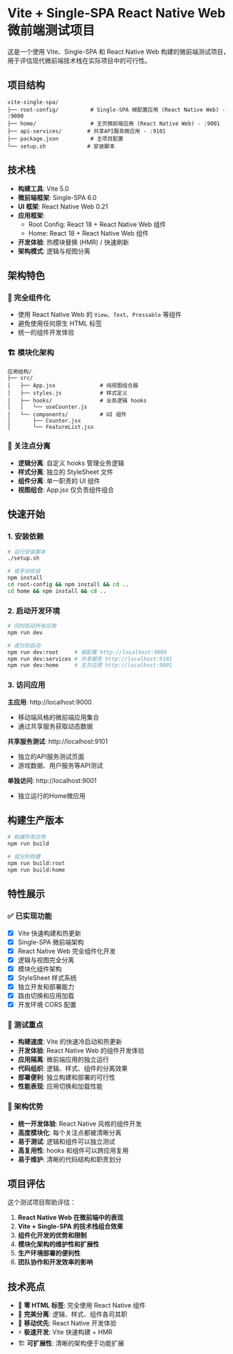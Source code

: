 # Vite + Single-SPA React Native Web 微前端测试项目

这是一个使用 Vite、Single-SPA 和 React Native Web 构建的微前端测试项目，用于评估现代微前端技术栈在实际项目中的可行性。

## 项目结构

```
vite-single-spa/
├── root-config/          # Single-SPA 根配置应用 (React Native Web) - :9000
├── home/                 # 主页微前端应用 (React Native Web) - :9001
├── api-services/        # 共享API服务微应用 - :9101
├── package.json          # 主项目配置
└── setup.sh             # 安装脚本
```

## 技术栈

- **构建工具**: Vite 5.0
- **微前端框架**: Single-SPA 6.0
- **UI 框架**: React Native Web 0.21
- **应用框架**: 
  - Root Config: React 18 + React Native Web 组件
  - Home: React 18 + React Native Web 组件
- **开发体验**: 热模块替换 (HMR) / 快速刷新
- **架构模式**: 逻辑与视图分离

## 架构特色

### 🎯 完全组件化
- 使用 React Native Web 的 `View`、`Text`、`Pressable` 等组件
- 避免使用任何原生 HTML 标签
- 统一的组件开发体验

### 🏗️ 模块化架构
```
应用结构/
├── src/
│   ├── App.jsx              # 纯视图组合器
│   ├── styles.js            # 样式定义
│   ├── hooks/               # 业务逻辑 hooks
│   │   └── useCounter.js
│   └── components/          # UI 组件
│       ├── Counter.jsx
│       └── FeatureList.jsx
```

### 🔧 关注点分离
- **逻辑分离**: 自定义 hooks 管理业务逻辑
- **样式分离**: 独立的 StyleSheet 文件
- **组件分离**: 单一职责的 UI 组件
- **视图组合**: App.jsx 仅负责组件组合

## 快速开始

### 1. 安装依赖

```bash
# 运行安装脚本
./setup.sh

# 或手动安装
npm install
cd root-config && npm install && cd ..
cd home && npm install && cd ..
```

### 2. 启动开发环境

```bash
# 同时启动所有应用
npm run dev

# 或分别启动
npm run dev:root     # 根配置 http://localhost:9000
npm run dev:services # 共享服务 http://localhost:9101
npm run dev:home     # 主页应用 http://localhost:9001
```

### 3. 访问应用

**主应用**: http://localhost:9000
- 移动端风格的微前端应用集合
- 通过共享服务获取动态数据

**共享服务测试**: http://localhost:9101  
- 独立的API服务测试页面
- 游戏数据、用户服务等API测试

**单独访问**: http://localhost:9001
- 独立运行的Home微应用

## 构建生产版本

```bash
# 构建所有应用
npm run build

# 或分别构建
npm run build:root
npm run build:home
```

## 特性展示

### ✅ 已实现功能

- [x] Vite 快速构建和热更新
- [x] Single-SPA 微前端架构
- [x] React Native Web 完全组件化开发
- [x] 逻辑与视图完全分离
- [x] 模块化组件架构
- [x] StyleSheet 样式系统
- [x] 独立开发和部署能力
- [x] 路由切换和应用加载
- [x] 开发环境 CORS 配置

### 🔄 测试重点

- **构建速度**: Vite 的快速冷启动和热更新
- **开发体验**: React Native Web 的组件开发体验
- **应用隔离**: 微前端应用的独立运行
- **代码组织**: 逻辑、样式、组件的分离效果
- **部署便利**: 独立构建和部署的可行性
- **性能表现**: 应用切换和加载性能

### 🚀 架构优势

- **统一开发体验**: React Native 风格的组件开发
- **高度模块化**: 每个关注点都被清晰分离
- **易于测试**: 逻辑和组件可以独立测试
- **高复用性**: hooks 和组件可以跨应用复用
- **易于维护**: 清晰的代码结构和职责划分

## 项目评估

这个测试项目帮助评估：

1. **React Native Web 在微前端中的表现**
2. **Vite + Single-SPA 的技术栈组合效果**
3. **组件化开发的优势和限制**
4. **模块化架构的维护性和扩展性**
5. **生产环境部署的便利性**
6. **团队协作和开发效率的影响**

## 技术亮点

- 🎨 **零 HTML 标签**: 完全使用 React Native 组件
- 🔧 **完美分离**: 逻辑、样式、组件各司其职
- 📱 **移动优先**: React Native 开发体验
- ⚡ **极速开发**: Vite 快速构建 + HMR
- 🏗️ **可扩展性**: 清晰的架构便于功能扩展